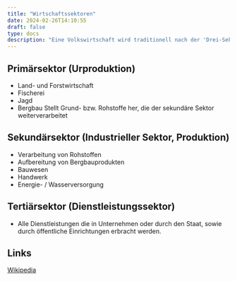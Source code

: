 ```yaml
---
title: "Wirtschaftssektoren"
date: 2024-02-26T14:10:55
draft: false
type: docs
description: "Eine Volkswirtschaft wird traditionell nach der 'Drei-Sektoren-Hypothese' aufgeteilt. Diese beinhaltet den Primärsektor, den Sekundärsektor und den Tertiärsektor."
---
```


## Primärsektor (Urproduktion)
- Land- und Forstwirtschaft
- Fischerei
- Jagd
- Bergbau
Stellt Grund- bzw. Rohstoffe her, die der sekundäre Sektor weiterverarbeitet

## Sekundärsektor (Industrieller Sektor, Produktion)
- Verarbeitung von Rohstoffen
- Aufbereitung von Bergbauprodukten
- Bauwesen
- Handwerk
- Energie- / Wasserversorgung

## Tertiärsektor (Dienstleistungssektor)
- Alle Dienstleistungen die in Unternehmen oder durch den Staat, sowie durch öffentliche Einrichtungen erbracht werden.


## Links
[Wikipedia](https://de.wikipedia.org/wiki/Wirtschaftssektor)